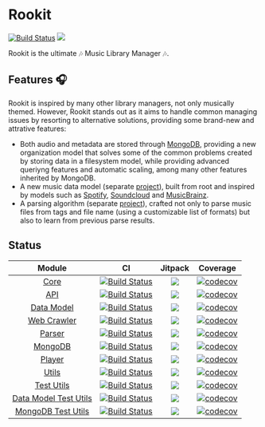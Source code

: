 Rookit
=========
[![Build Status](https://travis-ci.org/JPDSousa/rookit.svg?branch=master)](https://travis-ci.org/JPDSousa/rookit)
[![](https://jitpack.io/v/JPDSousa/rookit.svg)](https://jitpack.io/#JPDSousa/rookit)

Rookit is the ultimate :notes: Music Library Manager :notes:.

Features :headphones:
------
Rookit is inspired by many other library managers, not only musically themed. However, Rookit stands out as it aims to handle common managing issues by resorting to alternative solutions, providing some brand-new and attrative features:
 - Both audio and metadata are stored through [MongoDB](https://www.mongodb.com/), providing a new organization model that solves some of the common problems created by storing data in a filesystem model, while providing advanced queriyng features and automatic scaling, among many other features inherited by MongoDB.
 - A new music data model (separate [project](https://github.com/JPDSousa/rookit-data-model)), built from root and inspired by models such as [Spotify](https://javascriptgorilla.wordpress.com/2016/08/23/spotify-database-schema/), [Soundcloud](https://developers.soundcloud.com/docs/api/reference) and [MusicBrainz](https://musicbrainz.org/doc/MusicBrainz_Database/Schema).
 - A parsing algorithm (separate [project](https://github.com/JPDSousa/rookit-parser)), crafted not only to parse music files from tags and file name (using a customizable list of formats) but also to learn from previous parse results.

Status
---

| Module |  CI  | Jitpack | Coverage |
|:------:|:----:|:-------:|:--------:|
| [Core](https://github.com/JPDSousa/rookit-core) | [![Build Status](https://travis-ci.org/JPDSousa/rookit-core.svg?branch=master)](https://travis-ci.org/JPDSousa/rookit-core) | [![](https://jitpack.io/v/JPDSousa/rookit-core.svg)](https://jitpack.io/#JPDSousa/rookit-core) | [![codecov](https://codecov.io/gh/JPDSousa/rookit-core/branch/master/graph/badge.svg)](https://codecov.io/gh/JPDSousa/rookit-core) |
| [API](https://github.com/JPDSousa/rookit-api) | [![Build Status](https://travis-ci.org/JPDSousa/rookit-api.svg?branch=master)](https://travis-ci.org/JPDSousa/rookit-api) | [![](https://jitpack.io/v/JPDSousa/rookit-api.svg)](https://jitpack.io/#JPDSousa/rookit-api) | [![codecov](https://codecov.io/gh/JPDSousa/rookit-api/branch/master/graph/badge.svg)](https://codecov.io/gh/JPDSousa/rookit-api) |
| [Data Model](https://github.com/JPDSousa/rookit-data-model) | [![Build Status](https://travis-ci.org/JPDSousa/rookit-data-model.svg?branch=master)](https://travis-ci.org/JPDSousa/rookit-data-model) | [![](https://jitpack.io/v/JPDSousa/rookit-data-model.svg)](https://jitpack.io/#JPDSousa/rookit-data-model) | [![codecov](https://codecov.io/gh/JPDSousa/rookit-data-model/branch/master/graph/badge.svg)](https://codecov.io/gh/JPDSousa/rookit-data-model) |
| [Web Crawler](https://github.com/JPDSousa/rookit-web-crawler) | [![Build Status](https://travis-ci.org/JPDSousa/rookit-web-crawler.svg?branch=master)](https://travis-ci.org/JPDSousa/rookit-web-crawler) | [![](https://jitpack.io/v/JPDSousa/rookit-web-crawler.svg)](https://jitpack.io/#JPDSousa/rookit-web-crawler) | [![codecov](https://codecov.io/gh/JPDSousa/rookit-web-crawler/branch/master/graph/badge.svg)](https://codecov.io/gh/JPDSousa/rookit-web-crawler) |
| [Parser](https://github.com/JPDSousa/rookit-parser) | [![Build Status](https://travis-ci.org/JPDSousa/rookit-parser.svg?branch=master)](https://travis-ci.org/JPDSousa/rookit-parser) | [![](https://jitpack.io/v/JPDSousa/rookit-parser.svg)](https://jitpack.io/#JPDSousa/rookit-parser) | [![codecov](https://codecov.io/gh/JPDSousa/rookit-parser/branch/master/graph/badge.svg)](https://codecov.io/gh/JPDSousa/rookit-parser) |
| [MongoDB](https://github.com/JPDSousa/rookit-mongodb) | [![Build Status](https://travis-ci.org/JPDSousa/rookit-mongodb.svg?branch=master)](https://travis-ci.org/JPDSousa/rookit-mongodb) | [![](https://jitpack.io/v/JPDSousa/rookit-mongodb.svg)](https://jitpack.io/#JPDSousa/rookit-mongodb) | [![codecov](https://codecov.io/gh/JPDSousa/rookit-mongodb/branch/master/graph/badge.svg)](https://codecov.io/gh/JPDSousa/rookit-mongodb) |
| [Player](https://github.com/JPDSousa/rookit-player) | [![Build Status](https://travis-ci.org/JPDSousa/rookit-player.svg?branch=master)](https://travis-ci.org/JPDSousa/rookit-player) | [![](https://jitpack.io/v/JPDSousa/rookit-player.svg)](https://jitpack.io/#JPDSousa/rookit-player) | [![codecov](https://codecov.io/gh/JPDSousa/rookit-player/branch/master/graph/badge.svg)](https://codecov.io/gh/JPDSousa/rookit-player) | 
| [Utils](https://github.com/JPDSousa/rookit-utils) | [![Build Status](https://travis-ci.org/JPDSousa/rookit-utils.svg?branch=master)](https://travis-ci.org/JPDSousa/rookit-utils) | [![](https://jitpack.io/v/JPDSousa/rookit-utils.svg)](https://jitpack.io/#JPDSousa/rookit-utils) | [![codecov](https://codecov.io/gh/JPDSousa/rookit-utils/branch/master/graph/badge.svg)](https://codecov.io/gh/JPDSousa/rookit-utils) |
| [Test Utils](https://github.com/JPDSousa/rookit-test) | [![Build Status](https://travis-ci.org/JPDSousa/rookit-test.svg?branch=master)](https://travis-ci.org/JPDSousa/rookit-test) | [![](https://jitpack.io/v/JPDSousa/rookit-test.svg)](https://jitpack.io/#JPDSousa/rookit-test) | [![codecov](https://codecov.io/gh/JPDSousa/rookit-test/branch/master/graph/badge.svg)](https://codecov.io/gh/JPDSousa/rookit-test) |
| [Data Model Test Utils](https://github.com/JPDSousa/rookit-data-model-test) | [![Build Status](https://travis-ci.org/JPDSousa/rookit-data-model-test.svg?branch=master)](https://travis-ci.org/JPDSousa/rookit-data-model-test) | [![](https://jitpack.io/v/JPDSousa/rookit-data-model-test.svg)](https://jitpack.io/#JPDSousa/rookit-data-model-test) | [![codecov](https://codecov.io/gh/JPDSousa/rookit-data-model-test/branch/master/graph/badge.svg)](https://codecov.io/gh/JPDSousa/rookit-data-model-test) |
| [MongoDB Test Utils](https://github.com/JPDSousa/rookit-mongodb-test) | [![Build Status](https://travis-ci.org/JPDSousa/rookit-mongodb-test.svg?branch=master)](https://travis-ci.org/JPDSousa/rookit-mongodb-test) | [![](https://jitpack.io/v/JPDSousa/rookit-mongodb-test.svg)](https://jitpack.io/#JPDSousa/rookit-mongodb-test) | [![codecov](https://codecov.io/gh/JPDSousa/rookit-mongodb-test/branch/master/graph/badge.svg)](https://codecov.io/gh/JPDSousa/rookit-mongodb-test) |
